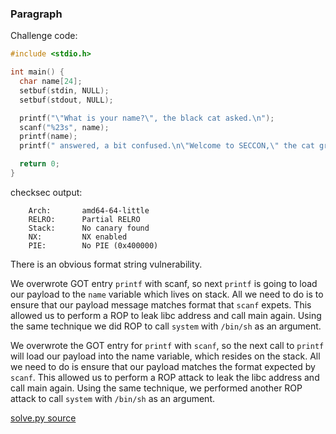 ### Paragraph

Challenge code:

```c
#include <stdio.h>

int main() {
  char name[24];
  setbuf(stdin, NULL);
  setbuf(stdout, NULL);

  printf("\"What is your name?\", the black cat asked.\n");
  scanf("%23s", name);
  printf(name);
  printf(" answered, a bit confused.\n\"Welcome to SECCON,\" the cat greeted %s warmly.\n", name);

  return 0;
}
```

checksec output:
```
    Arch:       amd64-64-little
    RELRO:      Partial RELRO
    Stack:      No canary found
    NX:         NX enabled
    PIE:        No PIE (0x400000)
```

There is an obvious format string vulnerability.

We overwrote GOT entry `printf` with scanf, so next `printf` is going to load our payload to the `name` variable which lives on stack. All we need to do is to ensure that our payload message matches format that `scanf` expets. This allowed us to perform a ROP to leak libc address and call main again. Using the same technique we did ROP to call `system` with `/bin/sh` as an argument.

We overwrote the GOT entry for `printf` with `scanf`, so the next call to `printf` will load our payload into the name variable, which resides on the stack. All we need to do is ensure that our payload matches the format expected by `scanf`. This allowed us to perform a ROP attack to leak the libc address and call main again. Using the same technique, we performed another ROP attack to call `system` with `/bin/sh` as an argument.

[solve.py source](https://github.com/rivit98/ctf-writeups/blob/master/2024/seccon/Paragraph/solve.py)
